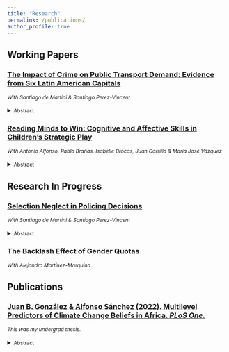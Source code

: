 ```yaml
---
title: "Research"
permalink: /publications/
author_profile: true
---
```


## Working Papers  
### [**The Impact of Crime on Public Transport Demand: Evidence from Six Latin American Capitals**](files/DGP_CrimePublicTransport.pdf)  
<small>*With Santiago de Martini & Santiago Perez-Vincent*  </small>
<details><summary><small>Abstract</small></summary><small>
<p style="text-align: justify;">Public urban transportation systems are essential for reducing emissions from private transport and mitigating climate change. However, in regions with high crime rates like Latin America, fear of crime in public transport might limit these efforts. This paper studies the impact of crime on public transport demand across six Latin American capitals. A total of 5,160 participants complete three experiments to quantify the impact of crime on public transport choices and policy preferences. We first estimate the willingness to pay for crime abatement on public transport and find that users place a premium of 51% of current fares on safer transport. The high value users place on safety affects their demand for public transport through two channels. Higher crime rates directly reduce the appeal of public transport, hindering the substitution from private options. Crime also reduces the price elasticity of demand for public transport, making subsidies less effective to increase ridership. Taken together, these results show that crime acts as a negative externality on environmental outcomes by affecting the use of public transportation. In fact, participants don’t perceive a trade-off between crime and emissions abatement: we find that higher crime perceptions doesn’t crowd out support from green policies. These results show the environmental externalities of crime through public transport demand, and highlight the need to consider safety in transportation policy.</p>
</small></details>


### [**Reading Minds to Win: Cognitive and Affective Skills in Children’s Strategic Play**](files/tomKids.pdf)  
<small>*With Antonio Alfonso, Pablo Brañas, Isabelle Brocas, Juan Carrillo & María José Vázquez*  </small>
<details><summary><small>Abstract</small></summary><small>
<p style="text-align: justify;">Do children use information to their own advantage? Is this ability related to emotional intelligence? To answer these questions, we conduct a large lab-in-the-field experiment with 1662 participants from 8 to 18 years old who play a game with two-sided private information. We show that participants of all ages understand the fundamental relationship between action and private information. The ability to select payoff-enhancing strategies steadily increases with age but the capacity to recognize subtle variations in incentives triggered by changes in game structure remains elusive even for individuals at their peak cognitive capacity. Remarkably, participants of all ages who have heightened emotional intelligence exhibit a greater tendency to anticipate the behavior of others, best respond to them and, consequently, achieve higher payoffs. The paper thus reveals a strong, robust connection between aective and cognitive theory of mind in young populations. It also highlights the importance of empathic skills for decision making.</p>
</small></details>


## Research In Progress

### [**Selection Neglect in Policing Decisions**](files/GDP_AllCopsAreBayesian.pdf)  
<small>*With Santiago de Martini & Santiago Perez-Vincent*  </small>
<details><summary><small>Abstract</small></summary><small>
<p style="text-align: justify;"> Police officers exhibit wide racial disparities when predicting which individuals are more likely to commit a crime. We show this pattern of statistical discrimination can be partially explained by common cognitive biases that distort how officers analyze crime data. This paper focuses on two of these biases: not accounting for the fact that crime data is not a representative sample (selection neglect) and exaggerating differences in criminality across groups (representativeness). We model police inference as a decision maker who infers the type of an individual who belongs to a specific group, when the decision maker only has information about a group-specific prior and an individual signal. In particular, we focus on how representativeness can distort such priors and how selection neglect distorts the perception of the signal. We design a novel framed field experiment to evaluate the predictions of the model and estimate these biases at the individual level, having police officers from across Latin America as participants. Finally, we study whether there is an association between these biases and discrimination of minorities by studying the correlation between the estimated biases and an Implicit Association Test. </p>
</small></details>

### **The Backlash Effect of Gender Quotas**
<small>*With Alejandro Martínez-Marquina*  </small>


## Publications 
### [Juan B. González & Alfonso Sánchez (2022). Multilevel Predictors of Climate Change Beliefs in Africa. *PLoS One.*](https://doi.org/10.1371/journal.pone.0266387)  
<small>*This was my undergrad thesis.*  </small>
<details><summary><small>Abstract</small></summary><small>
<p style="text-align: justify;"> Although Africa is the most vulnerable region to climate change, little research has focused on how climate change is perceived by Africans. Using random forest methodology, we analyze survey and climate data from second-order political boundaries to explore what predicts climate change beliefs in Africa. We include five different dimensions of climate change beliefs: climate change awareness, belief in anthropogenic climate change, risk perception, the need to stop climate change, and self-efficacy. Based on these criteria we identify five key results: (1) climate change in Africa is largely perceived through its negative impacts on agriculture; (2) actual changes in local climate conditions are related to climate change beliefs; (3) authoritarian and intolerant ideologies are associated to less climate change awareness, and a diminished risk perception and belief that it must be stopped; (4) women are less likely to be aware of climate change, and (5) not speaking French, English or Portuguese is linked to a hindered understanding of climate beliefs. Our combined results can help policy makers better understand the need to jointly consider the multilevel complexities of individual beliefs and hydroclimatic data for the development of more accurate adaptation and mitigation strategies to combat the impacts of climate change in Africa.</p>
</small></details>
